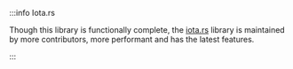 :::info Iota.rs

Though this library is functionally complete, the [iota.rs](https://wiki.iota.org/iota.rs/welcome) library is maintained
by more contributors, more performant and
has the latest features.

:::
